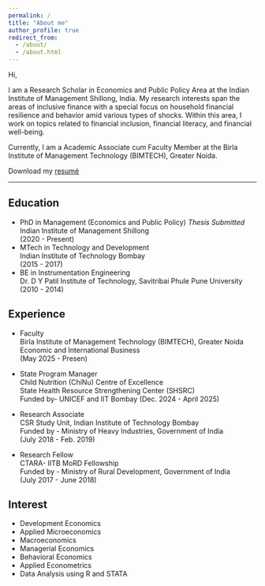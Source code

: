 ```yaml
---
permalink: /
title: "About me"
author_profile: true
redirect_from: 
  - /about/
  - /about.html
---
```

Hi, 

I am a Research Scholar in Economics and Public Policy Area at the Indian Institute of Management Shillong, India. My research interests span the areas of inclusive finance with a special focus on household financial resilience and behavior amid various types of shocks. Within this area, I work on topics related to financial inclusion, financial literacy, and financial well-being.

Currently, I am a Academic Associate cum Faculty Member at the Birla Institute of Management Technology (BIMTECH), Greater Noida.  

Download my [resumé](/files/resume1.pdf)   

---

## Education

- PhD in Management (Economics and Public Policy) *Thesis Submitted*  \
Indian Institute of Management Shillong \
(2020 - Present)
- MTech in Technology and Development \
Indian Institute of Technology Bombay \
(2015 - 2017)
- BE in Instrumentation Engineering \
Dr. D Y Patil Institute of Technology, Savitribai Phule Pune University \
(2010 - 2014)

## Experience

- Faculty \
Birla Institute of Management Technology (BIMTECH), Greater Noida\
Economic and International Business \
(May 2025 - Presen)

- State Program Manager  \
Child Nutrition (ChiNu) Centre of Excellence \
State Health Resource Strengthening Center (SHSRC)\
Funded by- UNICEF and IIT Bombay
(Dec. 2024 - April 2025)

- Research Associate \
CSR Study Unit, Indian Institute of Technology  Bombay  \
Funded by - Ministry of Heavy Industries, Government of India \
(July 2018 - Feb. 2019)
- Research Fellow \
CTARA- IITB MoRD Fellowship \
Funded by - Ministry of Rural Development, Government of India \
(July 2017 - June 2018)


## Interest

- Development Economics 
- Applied Microeconomics
- Macroeconomics 
- Managerial Economics
- Behavioral Economics 
- Applied Econometrics
- Data Analysis using R and STATA

